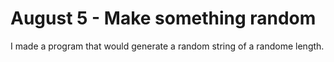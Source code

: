 # August 5 - Make something random

I made a program that would generate a random string of a randome length.